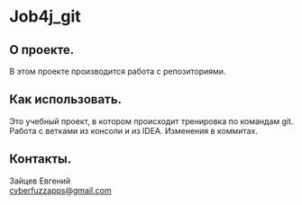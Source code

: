 # Job4j_git

## О проекте.
В этом проекте производится работа с репозиториями.

## Как использовать.
Это учебный проект, в котором происходит тренировка по 
командам git. Работа с ветками из консоли и из IDEA. Изменения в коммитах.

## Контакты.
Зайцев Евгений\
cyberfuzzapps@gmail.com
